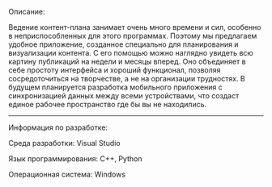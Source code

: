 Описание:  

Ведение контент-плана занимает очень много времени и сил, особенно в неприспособленных для этого программах. Поэтому мы предлагаем удобное приложение, созданное специально для планирования и визуализации контента. С его помощью можно наглядно увидеть всю картину публикаций на недели и месяцы вперед. Оно объединяет в себе простоту интерфейса и хороший функционал, позволяя сосредоточиться на творчестве, а не на организации трудностях. В будущем планируется разработка мобильного приложения с синхронизацией данных между всеми устройствами, что создаст единое рабочее пространство где бы вы не находились.

___

Информация по разработке:

  Среда разработки: Visual Studio
  
  Язык программирования: C++, Python
  
  Операционная система: Windows
